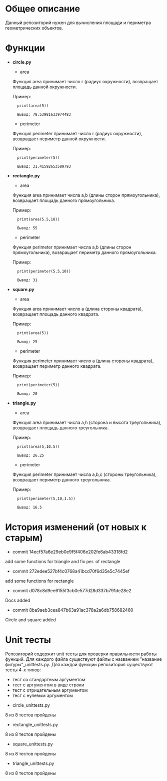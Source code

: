 # Общее описание
Данный репозиторий нужен для вычисления площади и периметра геометрических объектов.

# Функции
* **circle.py**
    * area
	
    Функция area принимает число r (радиус окружности), возвращает площадь данной окружности.
	
    Пример:
	
        print(area(5))
		
        Вывод: 78.53981633974483

    * perimeter
	
    Функция perimeter принимает число r (радиус окружности), возвращает периметр данной окружности.
	
    Пример:
	
        print(perimeter(5))
		
        Вывод: 31.41592653589793
* **rectangle.py**
    * area
	
    Функция area принимает числa a,b (длины сторон прямоугольника), возвращает площадь данного прямоугольника.
	
    Пример:
        
		print(area(5.5,10))
		
        Вывод: 55

    * perimeter
	
    Функция perimeter принимает числa a,b (длины сторон прямоугольника), возвращает периметр данного прямоугольника.
	
    Пример:
        
		print(perimeter(5.5,10))
		
        Вывод: 31
* **square.py**
    * area
	
    Функция area принимает число a (длина стороны квадрата), возвращает площадь данного квадрата.
	
    Пример:
        
		print(area(5))
		
        Вывод: 25

    * perimeter
	
    Функция perimeter принимает число a (длина стороны квадрата), возвращает периметр данного квадрата.
	
    Пример:
        
		print(perimeter(5))
		
        Вывод: 20
* **triangle.py**
    * area
	
    Функция area принимает числа a,h (сторона и высота треугольника), возвращает площадь данного треугольника.
	
    Пример:
        
		print(area(5,10.5))
		
        Вывод: 26.25

    * perimeter
	
    Функция perimeter принимает числа a,b,c (стороны треугольника), возвращает периметр данного треугольника.
	
    Пример:
        
		print(perimeter(5,10,1.5))
		
        Вывод: 16.5

# История изменений (от новых к старым)
* commit 14ecf57a6e29eb0e9f5f406e202fe6ab43318fd2

add some functions for triangle and fix per. of rectangle
* commit 272edee527bf4c0768a41bcd70f6d35e5c7445ef

add some functions for rectangle
* commit d078c8d9ee6155f3cb0e577d28d337b791de28e2

Docs added
* commit 8ba9aeb3cea847b63a91ac378a2a6db758682460

Circle and square added	

# Unit тесты
Репозиторий содержит unit тесты для проверки правильности работы функций. Для каждого файла существуют файлы с названием "название фигуры"_unittests.py.
Для каждой функции репозитория существуют тесты 4-х типов:
- тест со стандартным аргументом
- тест с аргументом в виде строки
- тест с отрицательным аргументом
- тест с нулевым аргументом

* circle_unittests.py

8 из 8 тестов пройдены
* rectangle_unittests.py

8 из 8 тестов пройдены
* square_unittests.py

8 из 8 тестов пройдены
* triangle_unittests.py

8 из 8 тестов пройдены